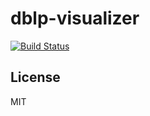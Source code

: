 # dblp-visualizer

[![Build Status](https://travis-ci.org/rudeigerc/dblp-visualizer.svg?branch=master)](https://travis-ci.org/rudeigerc/dblp-visualizer)

## License

MIT
